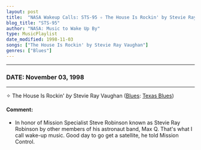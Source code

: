 ```yaml
---
layout: post
title:  "NASA Wakeup Calls: STS-95 ✧ The House Is Rockin' by Stevie Ray Vaughan ✦ November 03, 1998"
blog_title: "STS-95"
author: "NASA: Music to Wake Up By"
type: MusicPlaylist
date_modified: 1998-11-03
songs: ["The House Is Rockin' by Stevie Ray Vaughan"]
genres: ["Blues"]
---
```


----
### DATE: November 03, 1998
----
✧ The House Is Rockin' *by* Stevie Ray Vaughan ([Blues](https://www.discogs.com/genre/Blues): [Texas Blues](https://www.discogs.com/style/Texas%20Blues)) <a target="blank_" href="https://www.discogs.com/Stevie-Ray-Vaughan-The-House-Is-Rockin/release/9029193">
    <i class="fas fa-compact-disc"
       title="Discogs entry for this song"
       alt="Discogs entry for this song"
       style="font-size: 1.1em;"></i></a>
    

#### Comment:
* In honor of Mission Specialist Steve Robinson known as Stevie Ray Robinson by other members of his astronaut band, Max Q. That's what I call wake-up music. Good day to go get a satellite, he told Mission Control.



<br/>
<center>
	<a target="_blank"
	   href="https://twitter.com/intent/tweet?hashtags=Space,NASA,Playlist,NASAWakeupCalls,SpaceProgram&text=🚀 {{ page.author}}, '{{ page.songs.first }}' {{ page.title }}, {{ page.date | date: '%B %d, %Y' }}, {{ site.url }}{{ page.url }}&via=nasawakeupcalls"><i class="fab fa-twitter" title="Tweet this page" alt="Tweet this page" style="font-size: 1.3em;"></i></a>
	&nbsp; 	<i class="fas fa-user-astronaut" style="font-size: 1.5em;"></i> &nbsp;
    <a id="custom_amazon_link"
       type="amzn" search="#"
       category="popular music">
    <i class="fab fa-amazon" style="font-size: 1.3em;"></i></a>
</center>

<!-- Randomly resolve an individual entry from a song array -->
<script src="/assets/javascript/seedrandom.min.js"></script>
<script>
  var wake_me_up = ["The House Is Rockin' by Stevie Ray Vaughan"];
  var prng = new Math.seedrandom();
  function randomSong() {
    song = wake_me_up[Math.floor(Math.random() * wake_me_up.length)];
    var amazon_link = document.getElementById("custom_amazon_link");
    amazon_link.setAttribute("search", song);
  }
  window.onload = randomSong();
</script>
